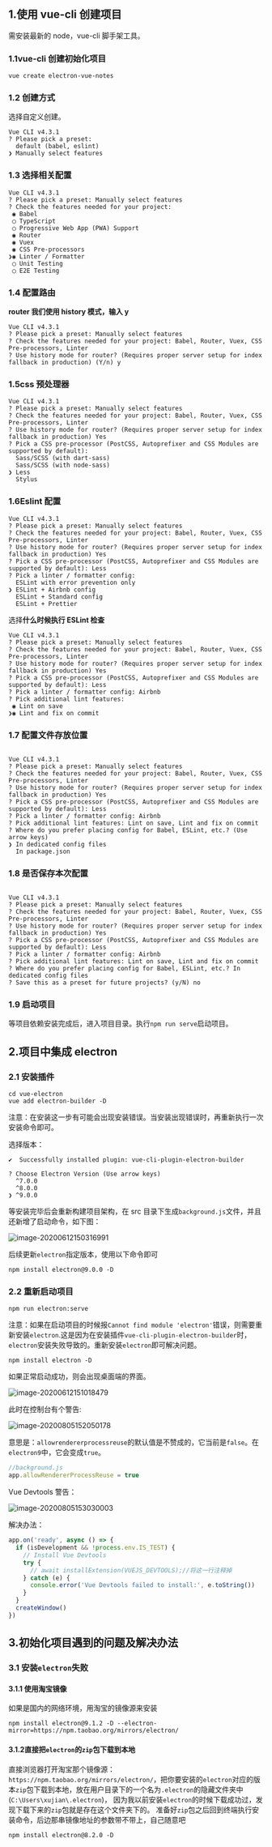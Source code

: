 ## 1.使用 vue-cli 创建项目

需安装最新的 node，vue-cli 脚手架工具。

### 1.1vue-cli 创建初始化项目

```shell
vue create electron-vue-notes
```

### 1.2 创建方式

选择自定义创建。

```shell
Vue CLI v4.3.1
? Please pick a preset:
  default (babel, eslint)
❯ Manually select features
```

### 1.3 选择相关配置

```shell
Vue CLI v4.3.1
? Please pick a preset: Manually select features
? Check the features needed for your project:
 ◉ Babel
 ◯ TypeScript
 ◯ Progressive Web App (PWA) Support
 ◉ Router
 ◉ Vuex
 ◉ CSS Pre-processors
❯◉ Linter / Formatter
 ◯ Unit Testing
 ◯ E2E Testing
```

### 1.4 配置路由

**router 我们使用 history 模式，输入 y**

```shell
Vue CLI v4.3.1
? Please pick a preset: Manually select features
? Check the features needed for your project: Babel, Router, Vuex, CSS Pre-processors, Linter
? Use history mode for router? (Requires proper server setup for index fallback in production) (Y/n) y
```

### 1.5css 预处理器

```shell
Vue CLI v4.3.1
? Please pick a preset: Manually select features
? Check the features needed for your project: Babel, Router, Vuex, CSS Pre-processors, Linter
? Use history mode for router? (Requires proper server setup for index fallback in production) Yes
? Pick a CSS pre-processor (PostCSS, Autoprefixer and CSS Modules are supported by default):
  Sass/SCSS (with dart-sass)
  Sass/SCSS (with node-sass)
❯ Less
  Stylus
```

### 1.6Eslint 配置

```shell
Vue CLI v4.3.1
? Please pick a preset: Manually select features
? Check the features needed for your project: Babel, Router, Vuex, CSS Pre-processors, Linter
? Use history mode for router? (Requires proper server setup for index fallback in production) Yes
? Pick a CSS pre-processor (PostCSS, Autoprefixer and CSS Modules are supported by default): Less
? Pick a linter / formatter config:
  ESLint with error prevention only
❯ ESLint + Airbnb config
  ESLint + Standard config
  ESLint + Prettier
```

选择**什么时候执行 ESLint 检查**

```shell
Vue CLI v4.3.1
? Please pick a preset: Manually select features
? Check the features needed for your project: Babel, Router, Vuex, CSS Pre-processors, Linter
? Use history mode for router? (Requires proper server setup for index fallback in production) Yes
? Pick a CSS pre-processor (PostCSS, Autoprefixer and CSS Modules are supported by default): Less
? Pick a linter / formatter config: Airbnb
? Pick additional lint features:
 ◉ Lint on save
❯◉ Lint and fix on commit
```

### 1.7 配置文件存放位置

```shell

Vue CLI v4.3.1
? Please pick a preset: Manually select features
? Check the features needed for your project: Babel, Router, Vuex, CSS Pre-processors, Linter
? Use history mode for router? (Requires proper server setup for index fallback in production) Yes
? Pick a CSS pre-processor (PostCSS, Autoprefixer and CSS Modules are supported by default): Less
? Pick a linter / formatter config: Airbnb
? Pick additional lint features: Lint on save, Lint and fix on commit
? Where do you prefer placing config for Babel, ESLint, etc.? (Use arrow keys)
❯ In dedicated config files
  In package.json
```

### 1.8 是否保存本次配置

```shell

Vue CLI v4.3.1
? Please pick a preset: Manually select features
? Check the features needed for your project: Babel, Router, Vuex, CSS Pre-processors, Linter
? Use history mode for router? (Requires proper server setup for index fallback in production) Yes
? Pick a CSS pre-processor (PostCSS, Autoprefixer and CSS Modules are supported by default): Less
? Pick a linter / formatter config: Airbnb
? Pick additional lint features: Lint on save, Lint and fix on commit
? Where do you prefer placing config for Babel, ESLint, etc.? In dedicated config files
? Save this as a preset for future projects? (y/N) no
```

### 1.9 启动项目

等项目依赖安装完成后，进入项目目录。执行`npm run serve`启动项目。

## 2.项目中集成 electron

### 2.1 安装插件

```shell
cd vue-electron
vue add electron-builder -D
```

注意：在安装这一步有可能会出现安装错误。当安装出现错误时，再重新执行一次安装命令即可。

选择版本：

```shell
✔  Successfully installed plugin: vue-cli-plugin-electron-builder

? Choose Electron Version (Use arrow keys)
  ^7.0.0
  ^8.0.0
❯ ^9.0.0
```

等安装完毕后会重新构建项目架构，在 src 目录下生成`background.js`文件，并且还新增了启动命令，如下图：

![image-20200612150316991](https://gitee.com/xuxujian/webNoteImg/raw/master/electron/image-20200612150316991.png)

后续更新`electron`指定版本，使用以下命令即可

```shell
npm install electron@9.0.0 -D
```

### 2.2 重新启动项目

```shell
npm run electron:serve
```

注意：如果在启动项目的时候报`Cannot find module 'electron'`错误，则需要重新安装`electron`.这是因为在安装插件`vue-cli-plugin-electron-builder`时，`electron`安装失败导致的。重新安装`electron`即可解决问题。

```shell
npm install electron -D
```

如果正常启动成功，则会出现桌面端的界面。

![image-20200612151018479](https://gitee.com/xuxujian/webNoteImg/raw/master/electron/image-20200612151018479.png)

此时在控制台有个警告:

![image-20200805152050178](https://gitee.com/xuxujian/webNoteImg/raw/master/allimg/image-20200805152050178.png)

意思是：`allowrendererprocessreuse`的默认值是不赞成的，它当前是`false`。在`electron9`中，它会变成`true`。

```js
//background.js
app.allowRendererProcessReuse = true
```

Vue Devtools 警告：

![image-20200805153030003](https://gitee.com/xuxujian/webNoteImg/raw/master/allimg/image-20200805153030003.png)

解决办法：

```js
app.on('ready', async () => {
  if (isDevelopment && !process.env.IS_TEST) {
    // Install Vue Devtools
    try {
      // await installExtension(VUEJS_DEVTOOLS);//将这一行注释掉
    } catch (e) {
      console.error('Vue Devtools failed to install:', e.toString())
    }
  }
  createWindow()
})
```

## 3.初始化项目遇到的问题及解决办法

### 3.1 安装`electron`失败

#### 3.1.1 使用**淘宝镜像**

如果是国内的网络环境，用淘宝的镜像源来安装

```shell
npm install electron@9.1.2 -D --electron-mirror=https://npm.taobao.org/mirrors/electron/
```

#### 3.1.2**直接把`electron`的`zip`包下载到本地**

直接浏览器打开淘宝那个镜像源：`https://npm.taobao.org/mirrors/electron/`，把你要安装的`electron`对应的版本`zip`包下载到本地，放在用户目录下的一个名为`.electron`的隐藏文件夹中(`C:\Users\xujian\.electron`)，
因为我以前安装`electron`的时候下载成功过，发现下载下来的`zip`包就是存在这个文件夹下的。
准备好`zip`包之后回到终端执行安装命令，后边那串镜像地址的参数带不带上，自己随意吧

```shell
npm install electron@8.2.0 -D
```
